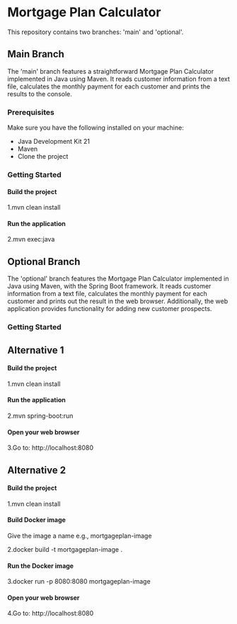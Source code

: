 # Mortgage Plan Calculator

This repository contains two branches: 'main' and 'optional'.

## Main Branch

The 'main' branch features a straightforward Mortgage Plan Calculator implemented in Java using Maven.
It reads customer information from a text file, calculates the monthly payment for each customer and prints the results to the console.

### Prerequisites

Make sure you have the following installed on your machine:

- Java Development Kit 21
- Maven
- Clone the project

### Getting Started

#### Build the project
1.mvn clean install

#### Run the application
2.mvn exec:java

## Optional Branch

The 'optional' branch features the Mortgage Plan Calculator implemented in Java using Maven, with the Spring Boot framework.
It reads customer information from a text file, calculates the monthly payment for each customer and prints out the result
in the web browser. Additionally, the web application provides functionality for adding new customer prospects.

### Getting Started

## Alternative 1

#### Build the project
1.mvn clean install

#### Run the application
2.mvn spring-boot:run

#### Open your web browser
3.Go to: http://localhost:8080

## Alternative 2

#### Build the project
1.mvn clean install

#### Build Docker image
Give the image a name e.g., mortgageplan-image

2.docker build -t mortgageplan-image .

#### Run the Docker image
3.docker run -p 8080:8080 mortgageplan-image

#### Open your web browser
4.Go to: http://localhost:8080

